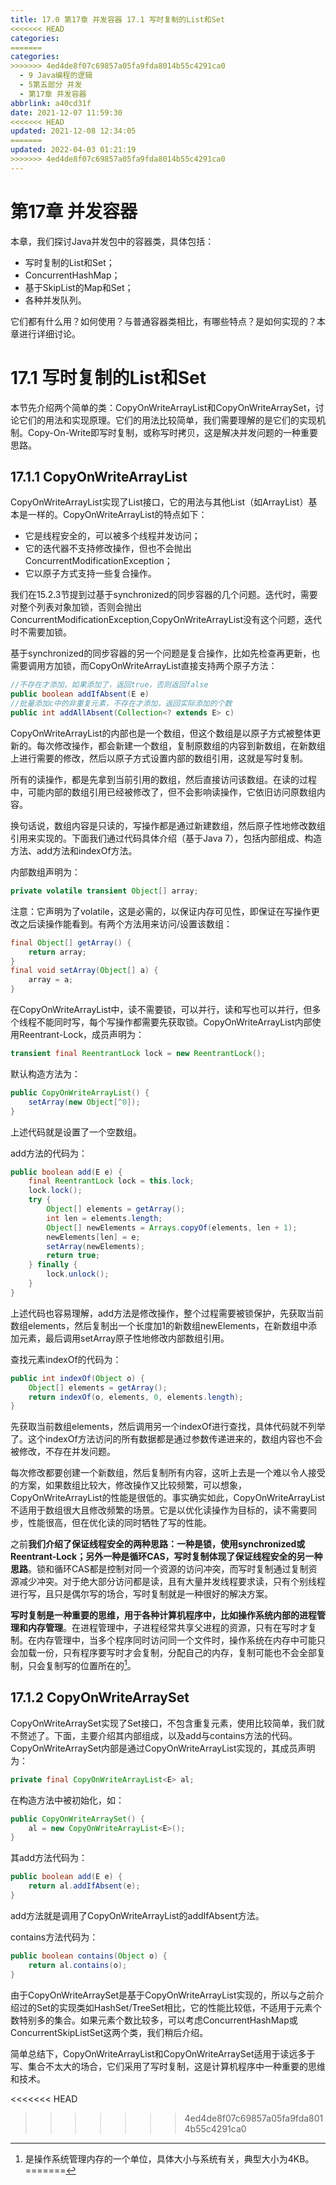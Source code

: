 ```yaml
---
title: 17.0 第17章 并发容器 17.1 写时复制的List和Set
<<<<<<< HEAD
categories:
=======
categories: 
>>>>>>> 4ed4de8f07c69857a05fa9fda8014b55c4291ca0
  - 9 Java编程的逻辑
  - 5第五部分 并发
  - 第17章 并发容器
abbrlink: a40cd31f
date: 2021-12-07 11:59:30
<<<<<<< HEAD
updated: 2021-12-08 12:34:05
=======
updated: 2022-04-03 01:21:19
>>>>>>> 4ed4de8f07c69857a05fa9fda8014b55c4291ca0
---
```

# 第17章 并发容器
本章，我们探讨Java并发包中的容器类，具体包括：
- 写时复制的List和Set；
- ConcurrentHashMap；
- 基于SkipList的Map和Set；
- 各种并发队列。

它们都有什么用？如何使用？与普通容器类相比，有哪些特点？是如何实现的？本章进行详细讨论。

# 17.1 写时复制的List和Set
本节先介绍两个简单的类：CopyOnWriteArrayList和CopyOnWriteArraySet，讨论它们的用法和实现原理。它们的用法比较简单，我们需要理解的是它们的实现机制。Copy-On-Write即写时复制，或称写时拷贝，这是解决并发问题的一种重要思路。

## 17.1.1 CopyOnWriteArrayList
CopyOnWriteArrayList实现了List接口，它的用法与其他List（如ArrayList）基本是一样的。CopyOnWriteArrayList的特点如下：
- 它是线程安全的，可以被多个线程并发访问；
- 它的迭代器不支持修改操作，但也不会抛出ConcurrentModificationException；
- 它以原子方式支持一些复合操作。

我们在15.2.3节提到过基于synchronized的同步容器的几个问题。迭代时，需要对整个列表对象加锁，否则会抛出ConcurrentModificationException,CopyOnWriteArrayList没有这个问题，迭代时不需要加锁。

基于synchronized的同步容器的另一个问题是复合操作，比如先检查再更新，也需要调用方加锁，而CopyOnWriteArrayList直接支持两个原子方法：

```java
//不存在才添加，如果添加了，返回true，否则返回false
public boolean addIfAbsent(E e)
//批量添加c中的非重复元素，不存在才添加，返回实际添加的个数
public int addAllAbsent(Collection<? extends E> c)
```

CopyOnWriteArrayList的内部也是一个数组，但这个数组是以原子方式被整体更新的。每次修改操作，都会新建一个数组，复制原数组的内容到新数组，在新数组上进行需要的修改，然后以原子方式设置内部的数组引用，这就是写时复制。

所有的读操作，都是先拿到当前引用的数组，然后直接访问该数组。在读的过程中，可能内部的数组引用已经被修改了，但不会影响读操作，它依旧访问原数组内容。

换句话说，数组内容是只读的，写操作都是通过新建数组，然后原子性地修改数组引用来实现的。下面我们通过代码具体介绍（基于Java 7），包括内部组成、构造方法、add方法和indexOf方法。

内部数组声明为：

```java
private volatile transient Object[] array;
```

注意：它声明为了volatile，这是必需的，以保证内存可见性，即保证在写操作更改之后读操作能看到。有两个方法用来访问/设置该数组：

```java
final Object[] getArray() {
    return array;
}
final void setArray(Object[] a) {
    array = a;
}
```

在CopyOnWriteArrayList中，读不需要锁，可以并行，读和写也可以并行，但多个线程不能同时写，每个写操作都需要先获取锁。CopyOnWriteArrayList内部使用Reentrant-Lock，成员声明为：

```java
transient final ReentrantLock lock = new ReentrantLock();
```

默认构造方法为：

```java
public CopyOnWriteArrayList() {
    setArray(new Object[^0]);
}
```

上述代码就是设置了一个空数组。

add方法的代码为：

```java
public boolean add(E e) {
    final ReentrantLock lock = this.lock;
    lock.lock();
    try {
        Object[] elements = getArray();
        int len = elements.length;
        Object[] newElements = Arrays.copyOf(elements, len + 1);
        newElements[len] = e;
        setArray(newElements);
        return true;
    } finally {
        lock.unlock();
    }
}
```

上述代码也容易理解，add方法是修改操作，整个过程需要被锁保护，先获取当前数组elements，然后复制出一个长度加1的新数组newElements，在新数组中添加元素，最后调用setArray原子性地修改内部数组引用。

查找元素indexOf的代码为：

```java
public int indexOf(Object o) {
    Object[] elements = getArray();
    return indexOf(o, elements, 0, elements.length);
}
```

先获取当前数组elements，然后调用另一个indexOf进行查找，具体代码就不列举了。这个indexOf方法访问的所有数据都是通过参数传递进来的，数组内容也不会被修改，不存在并发问题。

每次修改都要创建一个新数组，然后复制所有内容，这听上去是一个难以令人接受的方案，如果数组比较大，修改操作又比较频繁，可以想象，CopyOnWriteArrayList的性能是很低的。事实确实如此，CopyOnWriteArrayList不适用于数组很大且修改频繁的场景。它是以优化读操作为目标的，读不需要同步，性能很高，但在优化读的同时牺牲了写的性能。

之前**我们介绍了保证线程安全的两种思路：一种是锁，使用synchronized或Reentrant-Lock；另外一种是循环CAS，写时复制体现了保证线程安全的另一种思路**。锁和循环CAS都是控制对同一个资源的访问冲突，而写时复制通过复制资源减少冲突。对于绝大部分访问都是读，且有大量并发线程要求读，只有个别线程进行写，且只是偶尔写的场合，写时复制就是一种很好的解决方案。

**写时复制是一种重要的思维，用于各种计算机程序中，比如操作系统内部的进程管理和内存管理**。在进程管理中，子进程经常共享父进程的资源，只有在写时才复制。在内存管理中，当多个程序同时访问同一个文件时，操作系统在内存中可能只会加载一份，只有程序要写时才会复制，分配自己的内存，复制可能也不会全部复制，只会复制写的位置所在的[^1]。

## 17.1.2 CopyOnWriteArraySet
CopyOnWriteArraySet实现了Set接口，不包含重复元素，使用比较简单，我们就不赘述了。下面，主要介绍其内部组成，以及add与contains方法的代码。CopyOnWriteArraySet内部是通过CopyOnWriteArrayList实现的，其成员声明为：

```java
private final CopyOnWriteArrayList<E> al;
```

在构造方法中被初始化，如：

```java
public CopyOnWriteArraySet() {
    al = new CopyOnWriteArrayList<E>();
}
```

其add方法代码为：

```java
public boolean add(E e) {
    return al.addIfAbsent(e);
}
```

add方法就是调用了CopyOnWriteArrayList的addIfAbsent方法。

contains方法代码为：

```java
public boolean contains(Object o) {
    return al.contains(o);
}
```

由于CopyOnWriteArraySet是基于CopyOnWriteArrayList实现的，所以与之前介绍过的Set的实现类如HashSet/TreeSet相比，它的性能比较低，不适用于元素个数特别多的集合。如果元素个数比较多，可以考虑ConcurrentHashMap或ConcurrentSkipListSet这两个类，我们稍后介绍。

简单总结下，CopyOnWriteArrayList和CopyOnWriteArraySet适用于读远多于写、集合不太大的场合，它们采用了写时复制，这是计算机程序中一种重要的思维和技术。

<<<<<<< HEAD
[^1]:是操作系统管理内存的一个单位，具体大小与系统有关，典型大小为4KB。
=======
[^1]:是操作系统管理内存的一个单位，具体大小与系统有关，典型大小为4KB。
>>>>>>> 4ed4de8f07c69857a05fa9fda8014b55c4291ca0
